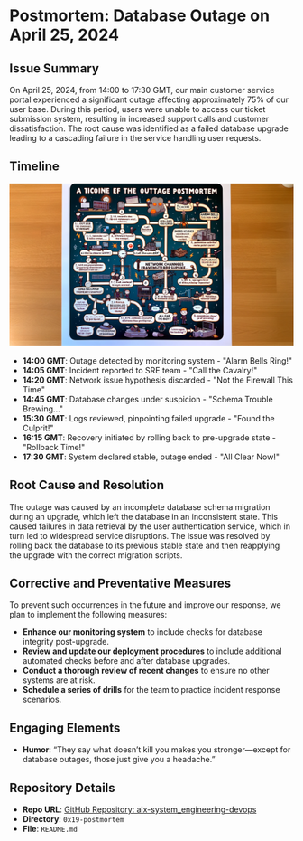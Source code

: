 # Postmortem: Database Outage on April 25, 2024

## Issue Summary
On April 25, 2024, from 14:00 to 17:30 GMT, our main customer service portal experienced a significant outage affecting approximately 75% of our user base. During this period, users were unable to access our ticket submission system, resulting in increased support calls and customer dissatisfaction. The root cause was identified as a failed database upgrade leading to a cascading failure in the service handling user requests.

## Timeline
![Technical Outage Postmortem Timeline](timeline.png)

- **14:00 GMT**: Outage detected by monitoring system - \"Alarm Bells Ring!\"
- **14:05 GMT**: Incident reported to SRE team - \"Call the Cavalry!\"
- **14:20 GMT**: Network issue hypothesis discarded - \"Not the Firewall This Time\"
- **14:45 GMT**: Database changes under suspicion - \"Schema Trouble Brewing...\"
- **15:30 GMT**: Logs reviewed, pinpointing failed upgrade - \"Found the Culprit!\"
- **16:15 GMT**: Recovery initiated by rolling back to pre-upgrade state - \"Rollback Time!\"
- **17:30 GMT**: System declared stable, outage ended - \"All Clear Now!\"

## Root Cause and Resolution
The outage was caused by an incomplete database schema migration during an upgrade, which left the database in an inconsistent state. This caused failures in data retrieval by the user authentication service, which in turn led to widespread service disruptions. The issue was resolved by rolling back the database to its previous stable state and then reapplying the upgrade with the correct migration scripts.

## Corrective and Preventative Measures
To prevent such occurrences in the future and improve our response, we plan to implement the following measures:
- **Enhance our monitoring system** to include checks for database integrity post-upgrade.
- **Review and update our deployment procedures** to include additional automated checks before and after database upgrades.
- **Conduct a thorough review of recent changes** to ensure no other systems are at risk.
- **Schedule a series of drills** for the team to practice incident response scenarios.

## Engaging Elements
- **Humor**: “They say what doesn’t kill you makes you stronger—except for database outages, those just give you a headache.”

## Repository Details
- **Repo URL**: [GitHub Repository: alx-system_engineering-devops](https://github.com/MoSalem149/alx-system_engineering-devops)
- **Directory**: `0x19-postmortem`
- **File**: `README.md`
